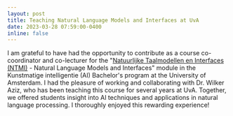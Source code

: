 ```yaml
---
layout: post
title: Teaching Natural Language Models and Interfaces at UvA
date: 2023-03-28 07:59:00-0400
inline: false
---
```

I am grateful to have had the opportunity to contribute as a course co-coordinator and co-lecturer for the "[Natuurlijke Taalmodellen en Interfaces (NTMI)](https://studiegids.uva.nl/xmlpages/page/2022-2023/zoek-vak/vak/98500) - Natural Language Models and Interfaces" module in the Kunstmatige intelligentie (AI) Bachelor's program at the University of Amsterdam. I had the pleasure of working and collaborating with Dr. Wilker Aziz, who has been teaching this course for several years at UvA. Together, we offered students insight into AI techniques and applications in natural language processing. I thoroughly enjoyed this rewarding experience!
